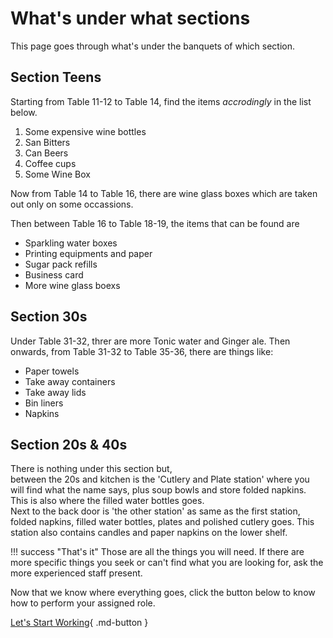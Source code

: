 <!-- icon:material/format-section -->


# What's under what sections

 This page goes through what's under the banquets of which section.

## Section Teens
Starting from Table 11-12 to Table 14, find the items *accrodingly* in the list below.
<ol>
<li>Some expensive wine bottles</li>
<li>San Bitters</li>
<li>Can Beers</li>
<li>Coffee cups</li>
<li>Some Wine Box</li>
</ol>

Now from Table 14 to Table 16, there are wine glass boxes which are taken out only on some occassions.

Then between Table 16 to Table 18-19, the items that can be found are 
<ul>
<li>Sparkling water boxes</li>
<li>Printing equipments and paper</li>
<li>Sugar pack refills</li>
<li>Business card</li>
<li>More wine glass boexs</li>
</ul>

## Section 30s
Under Table 31-32, threr are more Tonic water and Ginger ale.
Then onwards, from Table 31-32 to Table 35-36, there are things like:
<ul>
<li>Paper towels</li>
<li>Take away containers</li>
<li>Take away lids</li>
<li>Bin liners</li>
<li>Napkins</li>
</ul>

## Section 20s & 40s

There is nothing under this section but,
<br>
between the 20s and kitchen is the 'Cutlery and Plate station' where you will find what the name says, plus soup bowls and store folded napkins. This is also where the filled water bottles goes.
<br>
Next to the back door is 'the other station' as same as the first station, folded napkins, filled water bottles, plates and polished cutlery goes. This station also contains candles and paper napkins on the lower shelf.


!!! success "That's it"
    Those are all the things you will need. If there are more specific things you seek or can't find what you are looking for, ask the more experienced staff present.



Now that we know where everything goes, click the button below to know how to perform your assigned role.


[Let's Start Working](../how_to_page/float.md){ .md-button }

